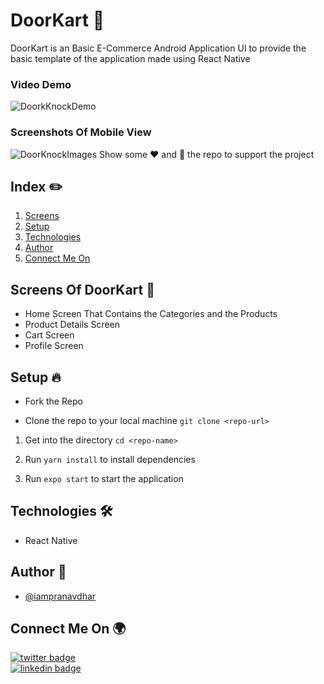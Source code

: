 # DoorKart 🛒

DoorKart is an Basic E-Commerce Android Application UI to provide the basic template of the application made using React Native

### Video Demo

![DoorkKnockDemo](https://user-images.githubusercontent.com/73348574/175662946-69c46536-40db-4d69-8fa3-6367cabe90b8.gif)

### Screenshots Of Mobile View

![DoorKnockImages](https://user-images.githubusercontent.com/73348574/175662978-1bad3c50-0d4c-4785-9193-547bb1e5c3e5.png)
Show some ❤️ and 🌟 the repo to support the project

## Index ✏️

1. [Screens](#Screens-Of-DoorKart-🚀)
2. [Setup](#setup-🔥)
3. [Technologies](#technologies-🛠)
4. [Author](#author-📝)
5. [Connect Me On](#connect-me-on-🌍)

## Screens Of DoorKart 🚀

- Home Screen That Contains the Categories and the Products
- Product Details Screen
- Cart Screen
- Profile Screen

## Setup 🔥

- Fork the Repo

- Clone the repo to your local machine
  `git clone <repo-url>`

1. Get into the directory
   `cd <repo-name>`

2. Run `yarn install` to install dependencies

3. Run `expo start` to start the application

## Technologies 🛠

- React Native

## Author 📝

- [@iampranavdhar](https://www.github.com/iampranavdhar)

## Connect Me On 🌍

[![twitter badge](https://img.shields.io/badge/twitter-Pranavdhar-0077b5?style=social&logo=twitter)](https://twitter.com/iampranavdhar)<br/>
[![linkedin badge](https://img.shields.io/badge/linkedin-Pranavdhar-0077b5?style=social&logo=linkedin)](https://www.linkedin.com/in/sai-pranavdhar-reddy-n-038104206/)
